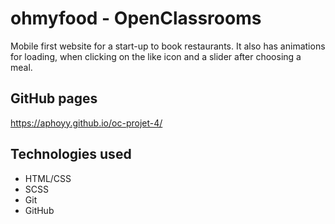 # ohmyfood - OpenClassrooms
Mobile first website for a start-up to book restaurants. It also has animations for loading, when clicking on the like icon and a slider after choosing a meal.

## GitHub pages
https://aphoyy.github.io/oc-projet-4/

## Technologies used
- HTML/CSS
- SCSS
- Git
- GitHub